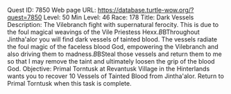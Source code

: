Quest ID: 7850
Web page URL: https://database.turtle-wow.org/?quest=7850
Level: 50
Min Level: 46
Race: 178
Title: Dark Vessels
Description: The Vilebranch fight with supernatural ferocity. This is due to the foul magical weavings of the Vile Priestess Hexx.$B$BThroughout Jintha'alor you will find dark vessels of tainted blood. The vessels radiate the foul magic of the faceless blood God, empowering the Vilebranch and also driving them to madness.$B$BSteal those vessels and return them to me so that I may remove the taint and ultimately loosen the grip of the blood God.
Objective: Primal Torntusk at Revantusk Village in the Hinterlands wants you to recover 10 Vessels of Tainted Blood from Jintha'alor. Return to Primal Torntusk when this task is complete.
